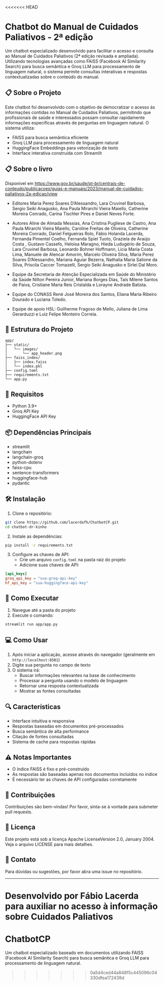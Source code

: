 <<<<<<< HEAD
# Chatbot do Manual de Cuidados Paliativos - 2ª edição

Um chatbot especializado desenvolvido para facilitar o acesso e consulta ao Manual de Cuidados Paliativos (2ª edição revisada e ampliada). Utilizando tecnologias avançadas como FAISS (Facebook AI Similarity Search) para busca semântica e Groq LLM para processamento de linguagem natural, o sistema permite consultas interativas e respostas contextualizadas sobre o conteúdo do manual.

## 📋 Sobre o Projeto

Este chatbot foi desenvolvido com o objetivo de democratizar o acesso às informações contidas no Manual de Cuidados Paliativos, permitindo que profissionais de saúde e interessados possam consultar rapidamente informações específicas através de perguntas em linguagem natural. O sistema utiliza:

- FAISS para busca semântica eficiente
- Groq LLM para processamento de linguagem natural
- HuggingFace Embeddings para vetorização de texto
- Interface interativa construída com Streamlit

## 📋 Sobre o livro

Disponivel em https://www.gov.br/saude/pt-br/centrais-de-conteudo/publicacoes/guias-e-manuais/2023/manual-de-cuidados-paliativos-2a-edicao/view

- Editores
Maria Perez Soares D’Alessandro, Lara Cruvinel Barbosa, Sergio Seiki Anagusko, Ana Paula Mirarchi Vieira
Maiello, Catherine Moreira Conrado, Carina Tischler Pires e Daniel Neves Forte.

- Autores
Aline de Almada Messias, Ana Cristina Pugliese de Castro, Ana Paula Mirarchi Vieira Maiello, Caroline
Freitas de Oliveira, Catherine Moreira Conrado, Daniel Felgueiras Rolo, Fábio Holanda Lacerda, Fernanda
Pimentel Coelho, Fernanda Spiel Tuoto, Graziela de Araújo Costa , Gustavo Cassefo, Heloisa Maragno,
Hieda Ludugério de Souza, Lara Cruvinel Barbosa, Leonardo Bohner Hoffmann, Lícia Maria Costa Lima,
Manuele de Alencar Amorim, Marcelo Oliveira Silva, Maria Perez Soares D’Alessandro, Mariana Aguiar
Bezerra, Nathalia Maria Salione da Silva, Priscila Caccer Tomazelli, Sergio Seiki Anagusko e Sirlei Dal Moro.

- Equipe da Secretaria de Atenção Especializada em Saúde do Ministério da Saúde
Nilton Pereira Junior, Mariana Borges Dias, Taís Milene Santos de Paiva, Cristiane Maria Reis Cristalda e
Lorayne Andrade Batista.

- Equipe do CONASS
René José Moreira dos Santos, Eliana Maria Ribeiro Dourado e Luciana Toledo.

- Equipe de apoio HSL:
Guilherme Fragoso de Mello, Juliana de Lima Gerarduzzi e Luiz Felipe Monteiro Correia.

## 🚀 Estrutura do Projeto

```
app/
├── static/
│   └── images/
│       └── app_header.png
├── faiss_index/
│   ├── index.faiss
│   └── index.pkl
├── config.toml
├── requirements.txt
└── app.py
```

## 🔧 Requisitos

- Python 3.9+
- Groq API Key
- HuggingFace API Key

## 📦 Dependências Principais

- streamlit
- langchain
- langchain-groq
- python-dotenv
- faiss-cpu
- sentence-transformers
- huggingface-hub
- pydantic

## 🛠️ Instalação

1. Clone o repositório:
```bash
git clone https://github.com/lacerdafh/ChatbotCP.git
cd chatbot-dr-kinho
```

2. Instale as dependências:
```bash
pip install -r requirements.txt
```

3. Configure as chaves de API:
   - Crie um arquivo `config.toml` na pasta raiz do projeto
   - Adicione suas chaves de API:
```toml
[api_keys]
groq_api_key = "sua-groq-api-key"
hf_api_key = "sua-huggingface-api-key"
```

## 🚀 Como Executar

1. Navegue até a pasta do projeto
2. Execute o comando:
```bash
streamlit run app/app.py
```

## 💻 Como Usar

1. Após iniciar a aplicação, acesse através do navegador (geralmente em `http://localhost:8501`)
2. Digite sua pergunta no campo de texto
3. O sistema irá:
   - Buscar informações relevantes na base de conhecimento
   - Processar a pergunta usando o modelo de linguagem
   - Retornar uma resposta contextualizada
   - Mostrar as fontes consultadas

## 🔍 Características

- Interface intuitiva e responsiva
- Respostas baseadas em documentos pré-processados
- Busca semântica de alta performance
- Citação de fontes consultadas
- Sistema de cache para respostas rápidas

## ⚠️ Notas Importantes

- O índice FAISS é fixo e pré-construído
- As respostas são baseadas apenas nos documentos incluídos no índice
- É necessário ter as chaves de API configuradas corretamente

## 🤝 Contribuições

Contribuições são bem-vindas! Por favor, sinta-se à vontade para submeter pull requests.

## 📄 Licença

Este projeto está sob a licença Apache LicenseVersion 2.0, January 2004.  Veja o arquivo LICENSE para mais detalhes.

## 🎯 Contato

Para dúvidas ou sugestões, por favor abra uma issue no repositório.

---
Desenvolvido por Fábio Lacerda para auxiliar no acesso à informação sobre Cuidados Paliativos
=======
# ChatbotCP
Um chatbot especializado baseado em documentos utilizando FAISS (Facebook AI Similarity Search) para busca semântica e Groq LLM para processamento de linguagem natural.
>>>>>>> 0a5d4ced44a848f5c445096c04330dfea172439d
